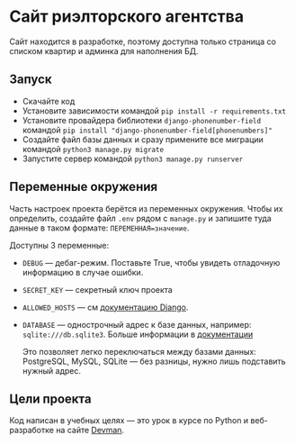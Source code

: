 # Сайт риэлторского агентства

Сайт находится в разработке, поэтому доступна только страница со списком квартир и админка для наполнения БД.

## Запуск

- Скачайте код
- Установите зависимости командой `pip install -r requirements.txt`
- Установите провайдера библиотеки `django-phonenumber-field` командой `pip install "django-phonenumber-field[phonenumbers]"`
- Создайте файл базы данных и сразу примените все миграции командой `python3 manage.py migrate`
- Запустите сервер командой `python3 manage.py runserver`

## Переменные окружения

Часть настроек проекта берётся из переменных окружения. Чтобы их определить, создайте файл `.env` рядом с `manage.py` и запишите туда данные в таком формате: `ПЕРЕМЕННАЯ=значение`.

Доступны 3 переменные:
- `DEBUG` — дебаг-режим. Поставьте True, чтобы увидеть отладочную информацию в случае ошибки.
- `SECRET_KEY` — секретный ключ проекта
- `ALLOWED_HOSTS` — см [документацию Django](https://docs.djangoproject.com/en/3.1/ref/settings/#allowed-hosts).
- `DATABASE` — однострочный адрес к базе данных, например: `sqlite:///db.sqlite3`. Больше информации в [документации](https://github.com/jacobian/dj-database-url)

    Это позволяет легко переключаться между базами данных: PostgreSQL, MySQL, SQLite — без разницы, нужно лишь подставить нужный адрес.

## Цели проекта

Код написан в учебных целях — это урок в курсе по Python и веб-разработке на сайте [Devman](https://dvmn.org).
